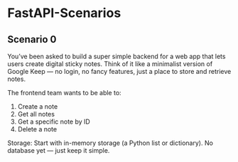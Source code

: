 # FastAPI-Scenarios
## Scenario 0
You’ve been asked to build a super simple backend for a web app that lets users create digital sticky notes. Think of it like a minimalist version of Google Keep — no login, no fancy features, just a place to store and retrieve notes.

The frontend team wants to be able to:

1. Create a note
2. Get all notes
3. Get a specific note by ID
4. Delete a note

Storage: Start with in-memory storage (a Python list or dictionary). No database yet — just keep it simple.